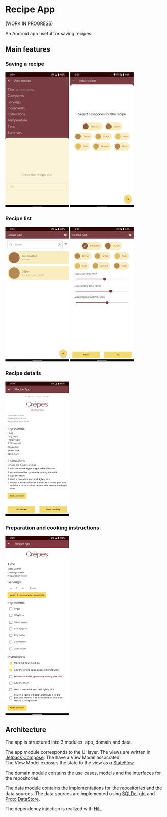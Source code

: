 # Recipe App
(WORK IN PROGRESS)

An Android app useful for saving recipes.

## Main features

### Saving a recipe

<img src="/docs/images/add_recipe_backdrop.png" alt="Save recipe backdrop" width="200"/> <img src="/docs/images/add_recipe_categories.png" alt="Save recipe categories" width="200"/>

### Recipe list


<img src="/docs/images/recipe_list.png" alt="Recipe list" width="200"/> <img src="/docs/images/recipe_list_filters.png" alt="Recipe list filters" width="200"/>

### Recipe details

<img src="/docs/images/recipe_detail.png" alt="Recipe details" width="200"/> 

### Preparation and cooking instructions

<img src="/docs/images/cooking.png" alt="Cooking" width="200"/>

## Architecture

The app is structured into 3 modules: app, domain and data.

The app module corresponds to the UI layer. The views are written in [Jetpack Compose](https://developer.android.com/jetpack/compose). The have a View Model associated.  
The View Model exposes the state to the view as a [StateFlow](https://kotlinlang.org/api/kotlinx.coroutines/kotlinx-coroutines-core/kotlinx.coroutines.flow/-state-flow/).

The domain module contains the use cases, models and the interfaces for the repositories.

The data module contains the implementations for the repositories and the data sources. The data sources are implemented using [SQLDelight](https://cashapp.github.io/sqldelight/) and [Proto DataStore](https://developer.android.com/topic/libraries/architecture/datastore#proto-datastore).

The dependency injection is realized with [Hilt](https://dagger.dev/hilt/).